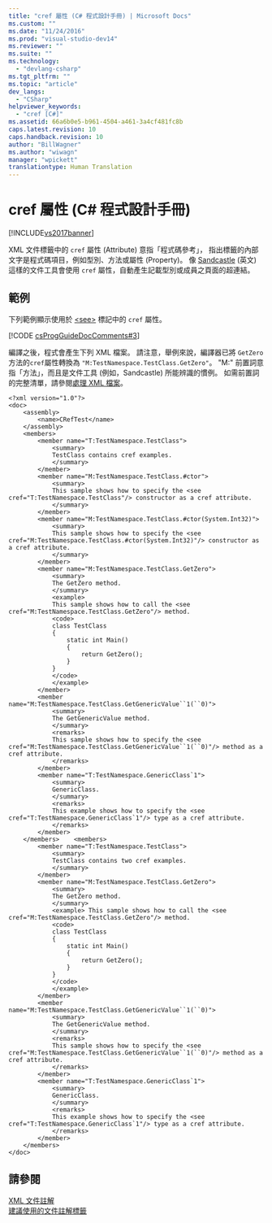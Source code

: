 ```yaml
---
title: "cref 屬性 (C# 程式設計手冊) | Microsoft Docs"
ms.custom: ""
ms.date: "11/24/2016"
ms.prod: "visual-studio-dev14"
ms.reviewer: ""
ms.suite: ""
ms.technology: 
  - "devlang-csharp"
ms.tgt_pltfrm: ""
ms.topic: "article"
dev_langs: 
  - "CSharp"
helpviewer_keywords: 
  - "cref [C#]"
ms.assetid: 66a6b0e5-b961-4504-a461-3a4cf481fc8b
caps.latest.revision: 10
caps.handback.revision: 10
author: "BillWagner"
ms.author: "wiwagn"
manager: "wpickett"
translationtype: Human Translation
---
```

# cref 屬性 (C# 程式設計手冊)
[!INCLUDE[vs2017banner](../../../csharp/includes/vs2017banner.md)]

XML 文件標籤中的 `cref` 屬性 \(Attribute\) 意指「程式碼參考」， 指出標籤的內部文字是程式碼項目，例如型別、方法或屬性 \(Property\)。  像 [Sandcastle](http://go.microsoft.com/fwlink/?LinkId=124061) \(英文\) 這樣的文件工具會使用 `cref` 屬性，自動產生記載型別或成員之頁面的超連結。  
  
## 範例  
 下列範例顯示使用於 [\<see\>](../../../csharp/programming-guide/xmldoc/see.md) 標記中的 `cref` 屬性。  
  
 [!CODE [csProgGuideDocComments#3](../CodeSnippet/VS_Snippets_VBCSharp/csProgGuideDocComments#3)]  
  
 編譯之後，程式會產生下列 XML 檔案。  請注意，舉例來說，編譯器已將 `GetZero` 方法的`cref`屬性轉換為 `"M:TestNamespace.TestClass.GetZero"`。  "M:" 前置詞意指「方法」，而且是文件工具 \(例如，Sandcastle\) 所能辨識的慣例。  如需前置詞的完整清單，請參閱[處理 XML 檔案](../../../csharp/programming-guide/xmldoc/processing-the-xml-file.md)。  
  
```  
<?xml version="1.0"?>  
<doc>  
    <assembly>  
        <name>CRefTest</name>  
    </assembly>  
    <members>  
        <member name="T:TestNamespace.TestClass">  
            <summary>  
            TestClass contains cref examples.  
            </summary>  
        </member>  
        <member name="M:TestNamespace.TestClass.#ctor">  
            <summary>  
            This sample shows how to specify the <see cref="T:TestNamespace.TestClass"/> constructor as a cref attribute.   
            </summary>  
        </member>  
        <member name="M:TestNamespace.TestClass.#ctor(System.Int32)">  
            <summary>  
            This sample shows how to specify the <see cref="M:TestNamespace.TestClass.#ctor(System.Int32)"/> constructor as a cref attribute.   
            </summary>  
        </member>  
        <member name="M:TestNamespace.TestClass.GetZero">  
            <summary>  
            The GetZero method.  
            </summary>  
            <example>   
            This sample shows how to call the <see cref="M:TestNamespace.TestClass.GetZero"/> method.  
            <code>  
            class TestClass   
            {  
                static int Main()   
                {  
                    return GetZero();  
                }  
            }  
            </code>  
            </example>  
        </member>  
        <member name="M:TestNamespace.TestClass.GetGenericValue``1(``0)">  
            <summary>  
            The GetGenericValue method.  
            </summary>  
            <remarks>   
            This sample shows how to specify the <see cref="M:TestNamespace.TestClass.GetGenericValue``1(``0)"/> method as a cref attribute.  
            </remarks>  
        </member>  
        <member name="T:TestNamespace.GenericClass`1">  
            <summary>  
            GenericClass.  
            </summary>  
            <remarks>   
            This example shows how to specify the <see cref="T:TestNamespace.GenericClass`1"/> type as a cref attribute.  
            </remarks>  
        </member>  
    </members>    <members>  
        <member name="T:TestNamespace.TestClass">  
            <summary>  
            TestClass contains two cref examples.  
            </summary>  
        </member>  
        <member name="M:TestNamespace.TestClass.GetZero">  
            <summary>  
            The GetZero method.  
            </summary>  
            <example> This sample shows how to call the <see cref="M:TestNamespace.TestClass.GetZero"/> method.  
            <code>  
            class TestClass   
            {  
                static int Main()   
                {  
                    return GetZero();  
                }  
            }  
            </code>  
            </example>  
        </member>  
        <member name="M:TestNamespace.TestClass.GetGenericValue``1(``0)">  
            <summary>  
            The GetGenericValue method.  
            </summary>  
            <remarks>   
            This sample shows how to specify the <see cref="M:TestNamespace.TestClass.GetGenericValue``1(``0)"/> method as a cref attribute.  
            </remarks>  
        </member>  
        <member name="T:TestNamespace.GenericClass`1">  
            <summary>  
            GenericClass.  
            </summary>  
            <remarks>   
            This example shows how to specify the <see cref="T:TestNamespace.GenericClass`1"/> type as a cref attribute.  
            </remarks>  
        </member>  
    </members>  
</doc>  
```  
  
## 請參閱  
 [XML 文件註解](../../../csharp/programming-guide/xmldoc/xml-documentation-comments.md)   
 [建議使用的文件註解標籤](../../../csharp/programming-guide/xmldoc/recommended-tags-for-documentation-comments.md)